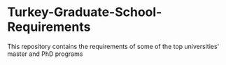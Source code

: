 # Turkey-Graduate-School-Requirements
This repository contains the requirements of some of the top universities' master and PhD programs
